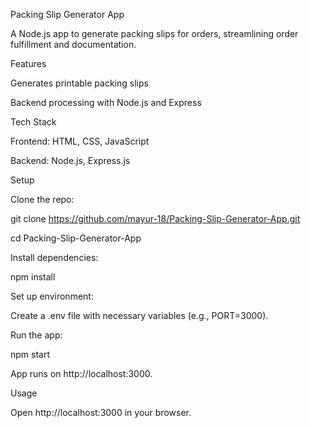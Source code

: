 Packing Slip Generator App

A Node.js app to generate packing slips for orders, streamlining order fulfillment and documentation.

Features

Generates printable packing slips

Backend processing with Node.js and Express

Tech Stack

Frontend: HTML, CSS, JavaScript

Backend: Node.js, Express.js

Setup

Clone the repo:

git clone https://github.com/mayur-18/Packing-Slip-Generator-App.git

cd Packing-Slip-Generator-App

Install dependencies:

npm install

Set up environment:

Create a .env file with necessary variables (e.g., PORT=3000).

Run the app:

npm start

App runs on http://localhost:3000.

Usage

Open http://localhost:3000 in your browser.

